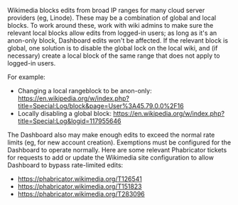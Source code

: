 Wikimedia blocks edits from broad IP ranges for many cloud server providers (eg, Linode). These may be a combination of global and local blocks. To work around these, work with wiki admins to make sure the relevant local blocks allow edits from logged-in users; as long as it's an anon-only block, Dashboard edits won't be affected. If the relevant block is global, one solution is to disable the global lock on the local wiki, and (if necessary) create a local block of the same range that does not apply to logged-in users.

For example:
* Changing a local rangeblock to be anon-only: https://en.wikipedia.org/w/index.php?title=Special:Log/block&page=User%3A45.79.0.0%2F16
* Locally disabling a global block: https://en.wikipedia.org/w/index.php?title=Special:Log&logid=117955646


The Dashboard also may make enough edits to exceed the normal rate limits (eg, for new account creation). Exemptions must be configured for the Dashboard to operate normally. Here are some relevant Phabricator tickets for requests to add or update the Wikimedia site configuration to allow Dashboard to bypass rate-limited edits:
* https://phabricator.wikimedia.org/T126541
* https://phabricator.wikimedia.org/T151823
* https://phabricator.wikimedia.org/T283096

